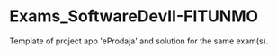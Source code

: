 # Exams_SoftwareDevII-FITUNMO
Template of project app 'eProdaja' and solution for the same exam(s).
